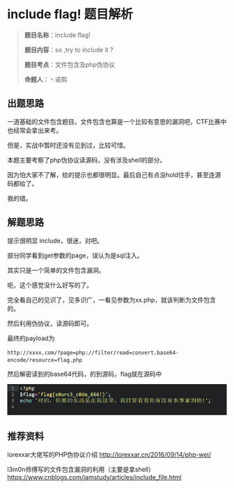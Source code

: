 # include flag! 题目解析

> **题目名称**：include flag!
>
> **题目内容**：so ,try to include it ?
>
> **题目考点**：文件包含及php伪协议
>
> **命题人**：丶诺熙

## 出题思路

一道基础的文件包含题目。文件包含也算是一个比较有意思的漏洞吧，CTF比赛中也经常会拿出来考。

但是，实战中暂时还没有见到过，比较可惜。

本题主要考察了php伪协议读源码，没有涉及shell的部分。

因为怕大家不了解，给的提示也都很明显。最后自己有点没hold住手，甚至连源码都给了。

我的错。

## 解题思路

提示很明显 include，很迷，对吧。

部分同学看到get参数的page，误认为是sql注入。

其实只是一个简单的文件包含漏洞。

呃，这个感觉没什么好写的了。

完全看自己的见识了，见多识广，一看见参数为xx.php，就该判断为文件包含的。

然后利用伪协议，读源码即可。

最终的payload为

`http://xxxx.com/?page=php://filter/read=convert.base64-encode/resource=flag.php`

然后解密读到的base64代码，的到源码，flag就在源码中

![图片](../../img/web13.png)


## 推荐资料

lorexxar大佬写的PHP伪协议介绍
http://lorexxar.cn/2016/09/14/php-wei/

l3m0n师傅写的文件包含漏洞的利用（主要是拿shell）
https://www.cnblogs.com/iamstudy/articles/include_file.html



